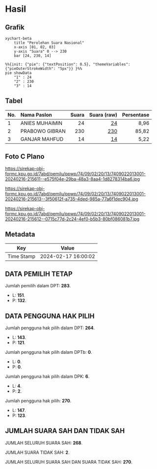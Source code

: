 # Hasil

## Grafik

```mermaid
xychart-beta
    title "Perolehan Suara Nasional"
    x-axis [01, 02, 03]
    y-axis "Suara" 0 --> 230
    bar [24, 230, 14]
```

```mermaid
%%{init: {"pie": {"textPosition": 0.5}, "themeVariables": {"pieOuterStrokeWidth": "5px"}} }%%
pie showData
    "1" : 24
    "2" : 230
    "3" : 14
```

## Tabel

| No. | Nama Paslon    | Suara | Suara (raw) | Persentase |
|:--- |:-------------- | -----:| -----------:| ----------:|
| 1   | ANIES MUHAIMIN | 24    | [24][p-1]   | 8,96       |
| 2   | PRABOWO GIBRAN | 230   | [230][p-2]  | 85,82      |
| 3   | GANJAR MAHFUD  | 14    | [14][p-3]   | 5,22       |


[p-1]: https://github.com/gigit-pemilu/pemilu-2024/blob/main/pilpres/hitung-suara/sub/74-sulawesi-tenggara/sub/09-konawe-utara/sub/02-wiwirano/sub/2013-mata-osole/sub/001-tps/sub/paslon-1.txt
[p-2]: https://github.com/gigit-pemilu/pemilu-2024/blob/main/pilpres/hitung-suara/sub/74-sulawesi-tenggara/sub/09-konawe-utara/sub/02-wiwirano/sub/2013-mata-osole/sub/001-tps/sub/paslon-2.txt
[p-3]: https://github.com/gigit-pemilu/pemilu-2024/blob/main/pilpres/hitung-suara/sub/74-sulawesi-tenggara/sub/09-konawe-utara/sub/02-wiwirano/sub/2013-mata-osole/sub/001-tps/sub/paslon-3.txt

## Foto C Plano

https://sirekap-obj-formc.kpu.go.id/7abd/pemilu/ppwp/74/09/02/20/13/7409022013001-20240216-215611--e575f04e-29ba-48a3-8aa4-1d8278314ba6.jpg

https://sirekap-obj-formc.kpu.go.id/7abd/pemilu/ppwp/74/09/02/20/13/7409022013001-20240216-215613--3f50612f-a735-4ded-985a-77a6f1dec904.jpg

https://sirekap-obj-formc.kpu.go.id/7abd/pemilu/ppwp/74/09/02/20/13/7409022013001-20240216-215612--0715c77d-2c24-4ef0-b5b3-80bf086081b7.jpg


## Metadata

| Key        | Value               |
| ---------- | ------------------- |
| Time Stamp | 2024-02-17 16:00:02 |


## DATA PEMILIH TETAP

Jumlah pemilih dalam DPT: **283**.
 * L: **151**.
 * P: **132**.

## DATA PENGGUNA HAK PILIH

Jumlah pengguna hak pilih dalam DPT: **264**.
 * L: **143**.
 * P: **121**.

Jumlah pengguna hak pilih dalam DPTb: **0**.
 * L: **0**.
 * P: **0**.

Jumlah pengguna hak pilih dalam DPK: **6**.
 * L: **4**.
 * P: **2**.

Jumlah pengguna hak pilih: **270**.
 * L: **147**.
 * P: **123**.

## JUMLAH SUARA SAH DAN TIDAK SAH

JUMLAH SELURUH SUARA SAH: **268**.

JUMLAH SUARA TIDAK SAH: **2**.

JUMLAH SELURUH SUARA SAH DAN SUARA TIDAK SAH: **270**.


